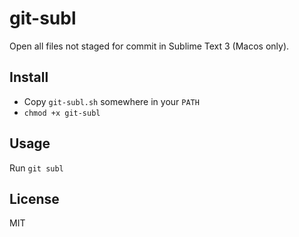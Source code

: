 # git-subl
Open all files not staged for commit in Sublime Text 3 (Macos only).

## Install
- Copy `git-subl.sh` somewhere in your `PATH`
- `chmod +x git-subl`

## Usage
Run `git subl`

## License

MIT
